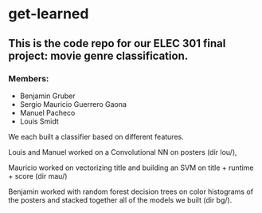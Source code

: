 # get-learned

## This is the code repo for our ELEC 301 final project: movie genre classification.
### Members:
* Benjamin Gruber
* Sergio Mauricio Guerrero Gaona
* Manuel Pacheco
* Louis Smidt

We each built a classifier based on different features. 

Louis and Manuel worked on a Convolutional NN on posters (dir lou/), 

Mauricio worked on vectorizing title and building an SVM on title + runtime + score (dir mau/)

Benjamin worked with random forest decision trees on color histograms of the posters and stacked together all of the models we built (dir bg/).
